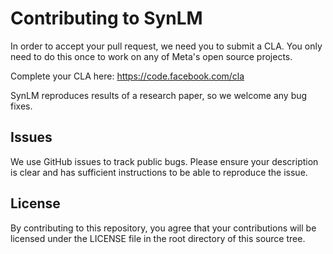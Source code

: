 # Contributing to SynLM

In order to accept your pull request, we need you to submit a CLA. You only need
to do this once to work on any of Meta's open source projects.

Complete your CLA here: <https://code.facebook.com/cla>

SynLM reproduces results of a research paper, so we welcome any bug fixes.

## Issues
We use GitHub issues to track public bugs. Please ensure your description is
clear and has sufficient instructions to be able to reproduce the issue.

## License
By contributing to this repository, you agree that your contributions will be licensed
under the LICENSE file in the root directory of this source tree.
